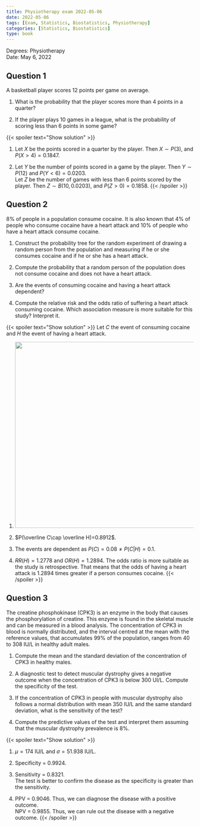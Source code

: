 ```yaml
---
title: Physiotherapy exam 2022-05-06
date: 2022-05-06
tags: [Exam, Statistics, Biostatistics, Physiotherapy]
categories: [Statistics, Biostatistics]
type: book
---
```


Degrees: Physiotherapy  
Date: May 6, 2022

## Question 1

A basketball player scores 12 points per game on average. 

1. What is the probability that the player scores more than 4 points in a quarter? 

2. If the player plays 10 games in a league, what is the probability of scoring less than 6 points in some game? 

{{< spoiler text="Show solution" >}}
1. Let $X$ be the points scored in a quarter by the player. Then $X\sim P(3)$, and $P(X>4)=0.1847$. 

2. Let $Y$ be the number of points scored in a game by the player. Then $Y\sim P(12)$ and $P(Y<6)=0.0203$.  
Let $Z$ be the number of games with less than 6 points scored by the player. Then $Z\sim B(10, 0.0203)$, and $P(Z>0)=0.1858$. 
{{< /spoiler >}}

## Question 2

8% of people in a population consume cocaine. It is also known that 4% of people who consume cocaine have a heart attack and 10% of people who have a heart attack consume cocaine. 

1. Construct the probability tree for the random experiment of drawing a random person from the population and measuring if he or she consumes cocaine and if he or she has a heart attack. 

2. Compute the probability that a random person of the population does not consume cocaine and does not have a heart attack. 

3. Are the events of consuming cocaine and having a heart attack dependent? 

4. Compute the relative risk and the odds ratio of suffering a heart attack consuming cocaine. Which association measure is more suitable for this study? Interpret it. 


{{< spoiler text="Show solution" >}}
Let $C$ the event of consuming cocaine and $H$ the event of having a heart attack. 

1. <img src="../img/probability-tree-cocaine.svg" width="500px"/>

2. $P(\overline C\cap \overline H)=0.8912$. 

3. The events are dependent as $P(C)=0.08\neq P(C|H)=0.1$. 

4. $RR(H)=1.2778$ and $OR(H)=1.2894$. The odds ratio is more suitable as the study is retrospective. That means that the odds of having a heart attack is $1.2894$ times greater if a person consumes cocaine. 
{{< /spoiler >}}

## Question 3

The creatine phosphokinase (CPK3) is an enzyme in the body that causes the phosphorylation of creatine. This enzyme is found in the skeletal muscle and can be measured in a blood analysis. The concentration of CPK3 in blood is normally distributed, and the interval centred at the mean with the reference values, that accumulates 99% of the population, ranges from 40 to 308 IU/L in healthy adult males. 

1. Compute the mean and the standard deviation of the concentration of CPK3 in healthy males.

2. A diagnostic test to detect muscular dystrophy gives a negative outcome when the concentration of CPK3 is below 300 UI/L. Compute the specificity of the test. 

3. If the concentration of CPK3 in people with muscular dystrophy also follows a normal distribution with mean 350 IU/L and the same standard deviation, what is the sensitivity of the test? 

4. Compute the predictive values of the test and interpret them assuming that the muscular dystrophy prevalence is 8%.

{{< spoiler text="Show solution" >}}
1. $\mu = 174$ IU/L and $\sigma = 51.938$ IU/L. 

2. Specificity = $0.9924$. 

3. Sensitivity = $0.8321$.  
The test is better to confirm the disease as the specificity is greater than the sensitivity. 

4. PPV = $0.9046$. Thus, we can diagnose the disease with a positive outcome.  
NPV = $0.9855$. Thus, we can rule out the disease with a negative outcome.
{{< /spoiler >}}